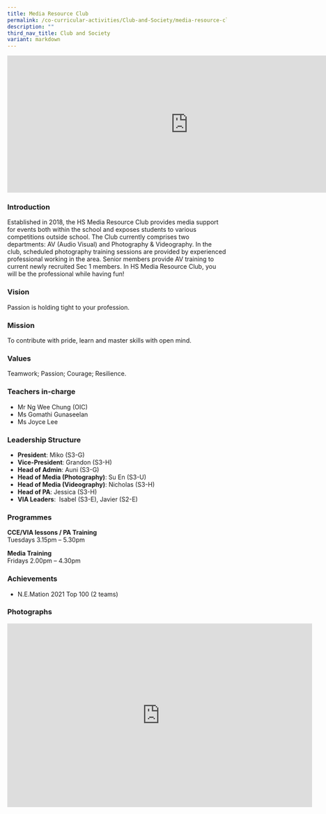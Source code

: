 ```yaml
---
title: Media Resource Club
permalink: /co-curricular-activities/Club-and-Society/media-resource-club/
description: ""
third_nav_title: Club and Society
variant: markdown
---
```

<center><iframe allowfullscreen="" allow="accelerometer; autoplay; clipboard-write; encrypted-media; gyroscope; picture-in-picture" frameborder="0" title="2022 MRC Open House" src="https://www.youtube.com/embed/dxH7NXJ7WRg" height="315" width="830"></iframe></center>

### Introduction

Established in 2018, the HS Media Resource Club provides media support for events both within the school and exposes students to various competitions outside school. The Club currently comprises two departments: AV (Audio Visual) and Photography &amp; Videography. In the club, scheduled photography training sessions are provided by experienced professional working in the area. Senior members provide AV training to current newly recruited Sec 1 members. In HS Media Resource Club, you will be the professional while having fun!

### Vision

Passion is holding tight to your profession.

### Mission

To contribute with pride, learn and master skills with open mind.

### Values

Teamwork; Passion; Courage; Resilience.

### Teachers in-charge

*   Mr Ng Wee Chung (OIC)
*   Ms Gomathi Gunaseelan
*   Ms Joyce Lee

### Leadership Structure
*   **President**: Miko (S3-G)
*   **Vice-President**: Grandon (S3-H)
*   **Head of Admin**: Auni (S3-G)
*   **Head of Media (Photography)**: Su En (S3-U)
*   **Head of Media (Videography)**: Nicholas (S3-H)
*   **Head of PA**: Jessica (S3-H)
*   **VIA Leaders**:&nbsp; Isabel (S3-E), Javier (S2-E)

### Programmes

**CCE/VIA lessons / PA Training**    
Tuesdays 3.15pm – 5.30pm

**Media Training**   
Fridays 2.00pm – 4.30pm

  

### Achievements

*   N.E.Mation 2021 Top 100 (2 teams)

### Photographs

<center><iframe allowfullscreen="true" height="422" width="700" frameborder="0" src="https://docs.google.com/presentation/d/e/2PACX-1vQaqzB1ope8Xmix6szz6oZ4xgr_IkDpcEhcY-O-pc9uHhH2rYkP2pJOSv0ZjoJ_9-QT4kiFY3dXSegz/embed?start=false&amp;loop=false&amp;delayms=3000"></iframe></center>